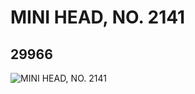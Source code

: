 # MINI HEAD, NO. 2141
## 29966
![MINI HEAD, NO. 2141](https://lc-www-live-s.legocdn.com/media/bricks/5/2/6176636.jpg)